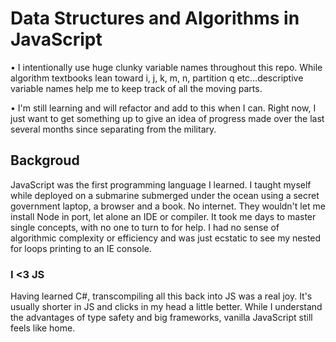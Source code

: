 # Data Structures and Algorithms in JavaScript

• I intentionally use huge clunky variable names throughout this repo. While algorithm textbooks lean toward i, j, k, m, n, partition q etc...descriptive variable names help me to keep track of all the moving parts.

• I'm still learning and will refactor and add to this when I can. Right now, I just want to get something up to give an idea of progress made over the last several months since separating from the military.

## Backgroud

JavaScript was the first programming language I learned. I taught myself while deployed on a submarine submerged under the ocean using a secret government laptop, a browser and a book. No internet. They wouldn't let me install Node in port, let alone an IDE or compiler. It took me days to master single concepts, with no one to turn to for help. I had no sense of algorithmic complexity or efficiency and was just ecstatic to see my nested for loops printing to an IE console.

### I <3 JS

Having learned C#, transcompiling all this back into JS was a real joy. It's usually shorter in JS and clicks in my head a little better. While I understand the advantages of type safety and big frameworks, vanilla JavaScript still feels like home.
